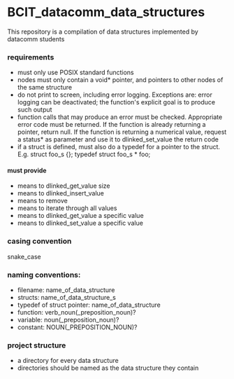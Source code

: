 # BCIT_datacomm_data_structures
This repository is a compilation of data structures implemented by datacomm students

### requirements
- must only use POSIX standard functions
- nodes must only contain a void* pointer, and pointers to other nodes of the same structure
- do not print to screen, including error logging. Exceptions are: error logging can be deactivated; the function's explicit goal is to produce such output
- function calls that may produce an error must be checked. Appropriate error code must be returned. If the function is already returning a pointer, return null. If the function is returning a numerical value, request a status* as parameter and use it to dlinked_set_value the return code
- if a struct is defined, must also do a typedef for a pointer to the struct. E.g. 
struct foo_s {}; 
typedef struct foo_s * foo; 

#### must provide
- means to dlinked_get_value size
- means to dlinked_insert_value
- means to remove
- means to iterate through all values
- means to dlinked_get_value a specific value
- means to dlinked_set_value a specific value

### casing convention  
snake_case

### naming conventions:  
- filename: name_of_data_structure
- structs: name_of_data_structure_s
- typedef of struct pointer: name_of_data_structure
- function: verb_noun(_preposition_noun)?
- variable: noun(_preposition_noun)?
- constant: NOUN(_PREPOSITION_NOUN)?

### project structure
- a directory for every data structure
- directories should be named as the data structure they contain
